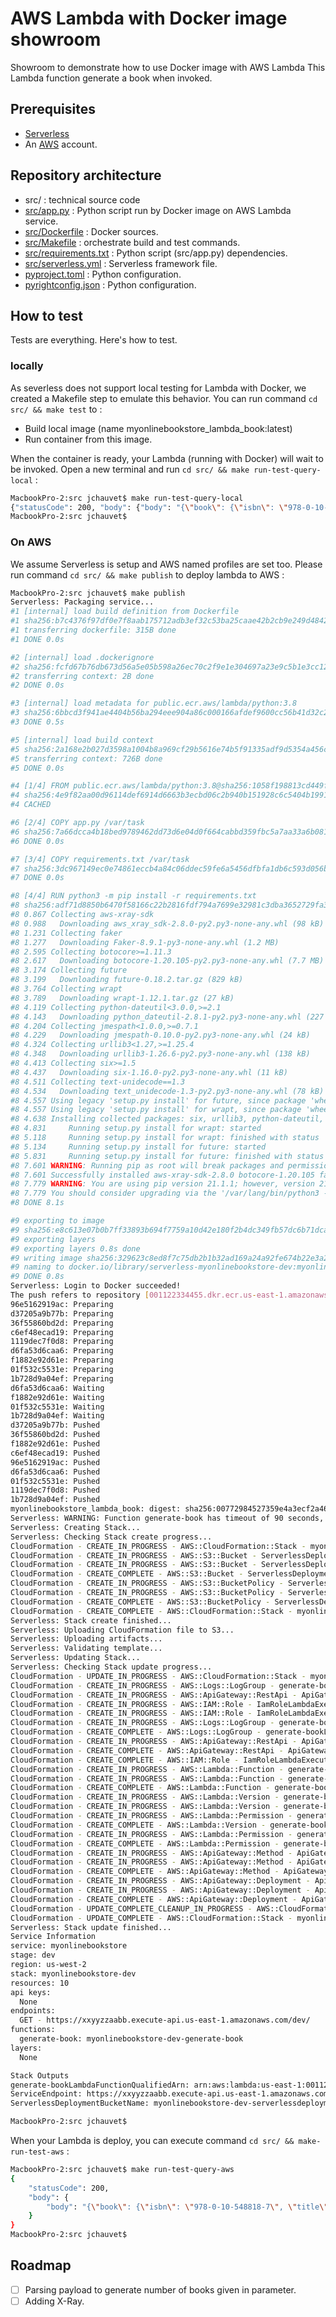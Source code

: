 # AWS Lambda with Docker image showroom

Showroom to demonstrate how to use Docker image with AWS Lambda
This Lambda function generate a book when invoked.

## Prerequisites

* [Serverless](https://www.serverless.com)
* An [AWS](https://console.aws.amazon.com/) account.

## Repository architecture

* src/ : technical source code
* [src/app.py](src/app.py) : Python script run by Docker image on AWS Lambda service.
* [src/Dockerfile](src/Dockerfile) : Docker sources.
* [src/Makefile](src/Makefile) : orchestrate build and test commands.
* [src/requirements.txt](src/requirements.txt) : Python script (src/app.py) dependencies.
* [src/serverless.yml](src/serverless.yml) : Serverless framework file.
* [pyproject.toml](pyproject.toml) : Python configuration.
* [pyrightconfig.json](pyrightconfig.json) : Python configuration.

## How to test

Tests are everything. Here's how to test.

### locally

As severless does not support local testing for Lambda with Docker, we created a Makefile step to emulate this behavior.
You can run command `cd src/ && make test` to :

* Build local image (name myonlinebookstore_lambda_book:latest)
* Run container from this image.

When the container is ready, your Lambda (running with Docker) will wait to be invoked. Open a new terminal and run `cd src/ && make run-test-query-local` :

```bash
MacbookPro-2:src jchauvet$ make run-test-query-local
{"statusCode": 200, "body": {"body": "{\"book\": {\"isbn\": \"978-0-10-886465-0\", \"title\": \"Chance keep candidate back all.\", \"author\": \"James Gonzalez\", \"stock\": \"4\"}}"}}
MacbookPro-2:src jchauvet$
```

### On AWS

We assume Serverless is setup and AWS named profiles are set too.
Please run command `cd src/ && make publish` to deploy lambda to AWS :

```bash
MacbookPro-2:src jchauvet$ make publish
Serverless: Packaging service...
#1 [internal] load build definition from Dockerfile
#1 sha256:b7c4376f97df0e7f8aab175712adb3ef32c53ba25caae42b2cb9e249d48426d0
#1 transferring dockerfile: 315B done
#1 DONE 0.0s

#2 [internal] load .dockerignore
#2 sha256:fcfd67b76db673d56a5e05b598a26ec70c2f9e1e304697a23e9c5b1e3cc12834
#2 transferring context: 2B done
#2 DONE 0.0s

#3 [internal] load metadata for public.ecr.aws/lambda/python:3.8
#3 sha256:6bbcd3f941ae4404b56ba294eee904a86c000166afdef9600cc56b41d32c2fdb
#3 DONE 0.5s

#5 [internal] load build context
#5 sha256:2a168e2b027d3598a1004b8a969cf29b5616e74b5f91335adf9d5354a456c8a9
#5 transferring context: 726B done
#5 DONE 0.0s

#4 [1/4] FROM public.ecr.aws/lambda/python:3.8@sha256:1058f198813cd449f2d3283cdf1d1afceb6a21a2a047a1eb1c65ef0e63e676de
#4 sha256:4e9f82aa00d96114def6914d6663b3ecbd06c2b940b151928c6c5404b1991109
#4 CACHED

#6 [2/4] COPY app.py /var/task
#6 sha256:7a66dcca4b18bed9789462dd73d6e04d0f664cabbd359fbc5a7aa33a6b081687
#6 DONE 0.0s

#7 [3/4] COPY requirements.txt /var/task
#7 sha256:3dc967149ec0e74861eccb4a84c06ddec59fe6a5456dfbfa1db6c593d056b15e
#7 DONE 0.0s

#8 [4/4] RUN python3 -m pip install -r requirements.txt
#8 sha256:adf71d8850b6470f58166c22b2816fdf794a7699e32981c3dba3652729fa31a2
#8 0.867 Collecting aws-xray-sdk
#8 0.988   Downloading aws_xray_sdk-2.8.0-py2.py3-none-any.whl (98 kB)
#8 1.231 Collecting faker
#8 1.277   Downloading Faker-8.9.1-py3-none-any.whl (1.2 MB)
#8 2.595 Collecting botocore>=1.11.3
#8 2.617   Downloading botocore-1.20.105-py2.py3-none-any.whl (7.7 MB)
#8 3.174 Collecting future
#8 3.199   Downloading future-0.18.2.tar.gz (829 kB)
#8 3.764 Collecting wrapt
#8 3.789   Downloading wrapt-1.12.1.tar.gz (27 kB)
#8 4.119 Collecting python-dateutil<3.0.0,>=2.1
#8 4.143   Downloading python_dateutil-2.8.1-py2.py3-none-any.whl (227 kB)
#8 4.204 Collecting jmespath<1.0.0,>=0.7.1
#8 4.229   Downloading jmespath-0.10.0-py2.py3-none-any.whl (24 kB)
#8 4.324 Collecting urllib3<1.27,>=1.25.4
#8 4.348   Downloading urllib3-1.26.6-py2.py3-none-any.whl (138 kB)
#8 4.413 Collecting six>=1.5
#8 4.437   Downloading six-1.16.0-py2.py3-none-any.whl (11 kB)
#8 4.511 Collecting text-unidecode==1.3
#8 4.534   Downloading text_unidecode-1.3-py2.py3-none-any.whl (78 kB)
#8 4.557 Using legacy 'setup.py install' for future, since package 'wheel' is not installed.
#8 4.557 Using legacy 'setup.py install' for wrapt, since package 'wheel' is not installed.
#8 4.638 Installing collected packages: six, urllib3, python-dateutil, jmespath, wrapt, text-unidecode, future, botocore, faker, aws-xray-sdk
#8 4.831     Running setup.py install for wrapt: started
#8 5.118     Running setup.py install for wrapt: finished with status 'done'
#8 5.134     Running setup.py install for future: started
#8 5.831     Running setup.py install for future: finished with status 'done'
#8 7.601 WARNING: Running pip as root will break packages and permissions. You should install packages reliably by using venv: https://pip.pypa.io/warnings/venv
#8 7.601 Successfully installed aws-xray-sdk-2.8.0 botocore-1.20.105 faker-8.9.1 future-0.18.2 jmespath-0.10.0 python-dateutil-2.8.1 six-1.16.0 text-unidecode-1.3 urllib3-1.26.6 wrapt-1.12.1
#8 7.779 WARNING: You are using pip version 21.1.1; however, version 21.1.3 is available.
#8 7.779 You should consider upgrading via the '/var/lang/bin/python3 -m pip install --upgrade pip' command.
#8 DONE 8.1s

#9 exporting to image
#9 sha256:e8c613e07b0b7ff33893b694f7759a10d42e180f2b4dc349fb57dc6b71dcab00
#9 exporting layers
#9 exporting layers 0.8s done
#9 writing image sha256:329623c8ed8f7c75db2b1b32ad169a24a92fe674b22e3a2d0c249b332003b89f done
#9 naming to docker.io/library/serverless-myonlinebookstore-dev:myonlinebookstore_lambda_book done
#9 DONE 0.8s
Serverless: Login to Docker succeeded!
The push refers to repository [001122334455.dkr.ecr.us-east-1.amazonaws.com/serverless-myonlinebookstore-dev]
96e5162919ac: Preparing
d37205a9b77b: Preparing
36f55860bd2d: Preparing
c6ef48ecad19: Preparing
1119dec7f0d8: Preparing
d6fa53d6caa6: Preparing
f1882e92d61e: Preparing
01f532c5531e: Preparing
1b728d9a04ef: Preparing
d6fa53d6caa6: Waiting
f1882e92d61e: Waiting
01f532c5531e: Waiting
1b728d9a04ef: Waiting
d37205a9b77b: Pushed
36f55860bd2d: Pushed
f1882e92d61e: Pushed
c6ef48ecad19: Pushed
96e5162919ac: Pushed
d6fa53d6caa6: Pushed
01f532c5531e: Pushed
1119dec7f0d8: Pushed
1b728d9a04ef: Pushed
myonlinebookstore_lambda_book: digest: sha256:00772984527359e4a3ecf2a46d0572f04ed9248d341809228242b7d1377e12cd size: 2207
Serverless: WARNING: Function generate-book has timeout of 90 seconds, however, it's attached to API Gateway so it's automatically limited to 30 seconds.
Serverless: Creating Stack...
Serverless: Checking Stack create progress...
CloudFormation - CREATE_IN_PROGRESS - AWS::CloudFormation::Stack - myonlinebookstore-dev
CloudFormation - CREATE_IN_PROGRESS - AWS::S3::Bucket - ServerlessDeploymentBucket
CloudFormation - CREATE_IN_PROGRESS - AWS::S3::Bucket - ServerlessDeploymentBucket
CloudFormation - CREATE_COMPLETE - AWS::S3::Bucket - ServerlessDeploymentBucket
CloudFormation - CREATE_IN_PROGRESS - AWS::S3::BucketPolicy - ServerlessDeploymentBucketPolicy
CloudFormation - CREATE_IN_PROGRESS - AWS::S3::BucketPolicy - ServerlessDeploymentBucketPolicy
CloudFormation - CREATE_COMPLETE - AWS::S3::BucketPolicy - ServerlessDeploymentBucketPolicy
CloudFormation - CREATE_COMPLETE - AWS::CloudFormation::Stack - myonlinebookstore-dev
Serverless: Stack create finished...
Serverless: Uploading CloudFormation file to S3...
Serverless: Uploading artifacts...
Serverless: Validating template...
Serverless: Updating Stack...
Serverless: Checking Stack update progress...
CloudFormation - UPDATE_IN_PROGRESS - AWS::CloudFormation::Stack - myonlinebookstore-dev
CloudFormation - CREATE_IN_PROGRESS - AWS::Logs::LogGroup - generate-bookLogGroup
CloudFormation - CREATE_IN_PROGRESS - AWS::ApiGateway::RestApi - ApiGatewayRestApi
CloudFormation - CREATE_IN_PROGRESS - AWS::IAM::Role - IamRoleLambdaExecution
CloudFormation - CREATE_IN_PROGRESS - AWS::IAM::Role - IamRoleLambdaExecution
CloudFormation - CREATE_IN_PROGRESS - AWS::Logs::LogGroup - generate-bookLogGroup
CloudFormation - CREATE_COMPLETE - AWS::Logs::LogGroup - generate-bookLogGroup
CloudFormation - CREATE_IN_PROGRESS - AWS::ApiGateway::RestApi - ApiGatewayRestApi
CloudFormation - CREATE_COMPLETE - AWS::ApiGateway::RestApi - ApiGatewayRestApi
CloudFormation - CREATE_COMPLETE - AWS::IAM::Role - IamRoleLambdaExecution
CloudFormation - CREATE_IN_PROGRESS - AWS::Lambda::Function - generate-bookLambdaFunction
CloudFormation - CREATE_IN_PROGRESS - AWS::Lambda::Function - generate-bookLambdaFunction
CloudFormation - CREATE_COMPLETE - AWS::Lambda::Function - generate-bookLambdaFunction
CloudFormation - CREATE_IN_PROGRESS - AWS::Lambda::Version - generate-bookLambdaVersionPlIpqSXBZobMLngZczahKKk6FNud90urtAsIuN98
CloudFormation - CREATE_IN_PROGRESS - AWS::Lambda::Version - generate-bookLambdaVersionPlIpqSXBZobMLngZczahKKk6FNud90urtAsIuN98
CloudFormation - CREATE_IN_PROGRESS - AWS::Lambda::Permission - generate-bookLambdaPermissionApiGateway
CloudFormation - CREATE_COMPLETE - AWS::Lambda::Version - generate-bookLambdaVersionPlIpqSXBZobMLngZczahKKk6FNud90urtAsIuN98
CloudFormation - CREATE_IN_PROGRESS - AWS::Lambda::Permission - generate-bookLambdaPermissionApiGateway
CloudFormation - CREATE_COMPLETE - AWS::Lambda::Permission - generate-bookLambdaPermissionApiGateway
CloudFormation - CREATE_IN_PROGRESS - AWS::ApiGateway::Method - ApiGatewayMethodGet
CloudFormation - CREATE_IN_PROGRESS - AWS::ApiGateway::Method - ApiGatewayMethodGet
CloudFormation - CREATE_COMPLETE - AWS::ApiGateway::Method - ApiGatewayMethodGet
CloudFormation - CREATE_IN_PROGRESS - AWS::ApiGateway::Deployment - ApiGatewayDeployment1625430344277
CloudFormation - CREATE_IN_PROGRESS - AWS::ApiGateway::Deployment - ApiGatewayDeployment1625430344277
CloudFormation - CREATE_COMPLETE - AWS::ApiGateway::Deployment - ApiGatewayDeployment1625430344277
CloudFormation - UPDATE_COMPLETE_CLEANUP_IN_PROGRESS - AWS::CloudFormation::Stack - myonlinebookstore-dev
CloudFormation - UPDATE_COMPLETE - AWS::CloudFormation::Stack - myonlinebookstore-dev
Serverless: Stack update finished...
Service Information
service: myonlinebookstore
stage: dev
region: us-west-2
stack: myonlinebookstore-dev
resources: 10
api keys:
  None
endpoints:
  GET - https://xxyyzzaabb.execute-api.us-east-1.amazonaws.com/dev/
functions:
  generate-book: myonlinebookstore-dev-generate-book
layers:
  None

Stack Outputs
generate-bookLambdaFunctionQualifiedArn: arn:aws:lambda:us-east-1:001122334455:function:myonlinebookstore-dev-generate-book:1
ServiceEndpoint: https://xxyyzzaabb.execute-api.us-east-1.amazonaws.com/dev/
ServerlessDeploymentBucketName: myonlinebookstore-dev-serverlessdeploymentbucket-randomserverlessstring

MacbookPro-2:src jchauvet$
```

When your Lambda is deploy, you can execute command `cd src/ && make-run-test-aws` :

```bash
MacbookPro-2:src jchauvet$ make run-test-query-aws
{
    "statusCode": 200,
    "body": {
        "body": "{\"book\": {\"isbn\": \"978-0-10-548818-7\", \"title\": \"Although employee operation least better close.\", \"author\": \"Peter Smith\", \"stock\": \"19\"}}"
    }
}
MacbookPro-2:src jchauvet$
```

## Roadmap

* [ ] Parsing payload to generate number of books given in parameter.
* [ ] Adding X-Ray.
